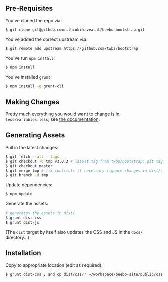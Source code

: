 ## Pre-Requisites

You've cloned the repo via:

````sh
$ git clone git@github.com:ithinkihaveacat/beebo-bootstrap.git
````

You've added the correct upstream via:

````sh
$ git remote add upstream https://github.com/twbs/bootstrap
````

You've run `npm install`:

````sh
$ npm install
````

You've installed `grunt`:

````sh
$ npm install -g grunt-cli
````

## Making Changes

Pretty much everything you would want to change is in `less/variables.less`; see [the documentation](http://getbootstrap.com/customize/#less-variables).

## Generating Assets

Pull in the latest changes:

````sh
$ git fetch --all --tags
$ git checkout -b tmp v3.0.3 # latest tag from twbs/bootstrap; git tag | tail -1
$ git checkout master
$ git merge tmp # fix conflicts if necessary (ignore changes in dist/: git theirs dist/css/*)
$ git branch -d tmp
````

Update dependencies:

````sh
$ npm update
````

Generate the assets:

````sh
# generates the assets in dist/
$ grunt dist-css 
$ grunt dist-js
````

(The `dist` target by itself also updates the CSS and JS in the `docs/`
directory...)

## Installation

Copy to appropriate location (edit as required):

````sh
$ grunt dist-css ; and cp dist/css/* ~/workspace/beebo-site/public/css
````
